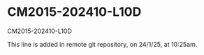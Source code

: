 # CM2015-202410-L10D
CM2015-202410-L10D

This line is added in remote git repository, on 24/1/25, at 10:25am.
